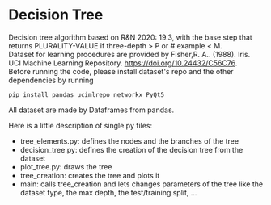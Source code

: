 # Decision Tree
Decision tree algorithm based on R&N 2020: 19.3, with the base step that returns PLURALITY-VALUE if three-depth > P or # example < M. \
Dataset for learning procedures are provided by Fisher,R. A.. (1988). Iris. UCI Machine Learning Repository. https://doi.org/10.24432/C56C76. \
Before running the code, please install dataset's repo and the other dependencies by running
```
pip install pandas ucimlrepo networkx PyQt5
```
All dataset are made by Dataframes from pandas.

Here is a little description of single py files:
- tree_elements.py: defines the nodes and the branches of the tree
- decision_tree.py: defines the creation of the decision tree from the dataset
- plot_tree.py: draws the tree
- tree_creation: creates the tree and plots it
- main: calls tree_creation and lets changes parameters of the tree like the dataset type, the max depth, the test/training split, ...
